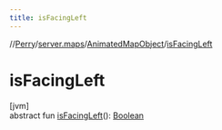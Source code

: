 ```yaml
---
title: isFacingLeft
---
```

//[Perry](../../../index.html)/[server.maps](../index.html)/[AnimatedMapObject](index.html)/[isFacingLeft](is-facing-left.html)



# isFacingLeft



[jvm]\
abstract fun [isFacingLeft](is-facing-left.html)(): [Boolean](https://kotlinlang.org/api/latest/jvm/stdlib/kotlin/-boolean/index.html)




